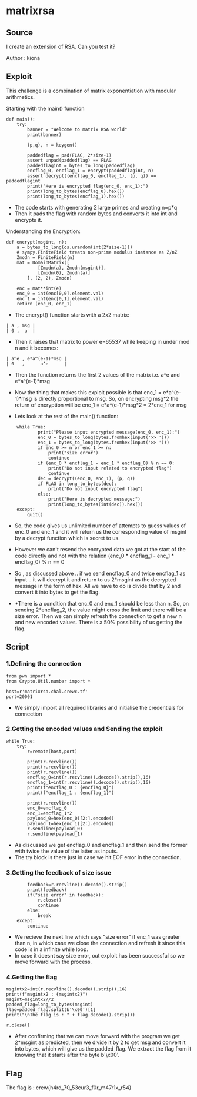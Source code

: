 # matrixrsa

## Source

I create an extension of RSA. Can you test it?

Author : kiona

## Exploit

This challenge is a combination of matrix exponentiation with modular arithmetics.

Starting with the main() function
```
def main():
    try:
        banner = "Welcome to matrix RSA world"
        print(banner)

        (p,q), n = keygen()

        paddedflag = pad(FLAG, 2*size-1)
        assert unpad(paddedflag) == FLAG
        paddedflagint = bytes_to_long(paddedflag)
        encflag_0, encflag_1 = encrypt(paddedflagint, n)
        assert decrypt((encflag_0, encflag_1), (p, q)) == paddedflagint
        print("Here is encrypted flag(enc_0, enc_1):")
        print(long_to_bytes(encflag_0).hex())
        print(long_to_bytes(encflag_1).hex())
```

- The code starts with generating 2 large primes and creating n=p*q
- Then it pads the flag with random bytes and converts it into int and encrypts it.

Understanding the Encryption:
```
def encrypt(msgint, n):
    a = bytes_to_long(os.urandom(int(2*size-1)))
    # sympy.FiniteField treats non-prime modulus instance as Z/nZ
    Zmodn = FiniteField(n)
    mat = DomainMatrix([
            [Zmodn(a), Zmodn(msgint)],
            [Zmodn(0), Zmodn(a)]
        ], (2, 2), Zmodn)

    enc = mat**int(e)
    enc_0 = int(enc[0,0].element.val)
    enc_1 = int(enc[0,1].element.val)
    return (enc_0, enc_1)
```

- The encrypt() function starts with a 2x2 matrix:
```
| a , msg |
| 0 ,  a  |
```
- Then it raises that matrix to power e=65537 while keeping in under mod n and it becomes:
```
| a^e , e*a^(e-1)*msg |
| 0   ,      a^e      |
```

- Then the function returns the first 2 values of the matrix i.e. a^e and e*a^(e-1)*msg
- Now the thing that makes this exploit possible is that enc_1 = e\*a^(e-1)\*msg is directly proportional to msg. So, on encrypting msg\*2 the return of encryption will be enc_1 = e\*a^(e-1)\*msg\*2 = 2\*enc_1 for msg

- Lets look at the rest of the main() function:
```
	while True:
            print("Please input encrypted message(enc_0, enc_1):")
            enc_0 = bytes_to_long(bytes.fromhex(input('>> ')))
            enc_1 = bytes_to_long(bytes.fromhex(input('>> ')))
            if enc_0 >= n or enc_1 >= n:
                print("size error")
                continue
            if (enc_0 * encflag_1 - enc_1 * encflag_0) % n == 0:
                print("Do not input related to encrypted flag")
                continue
            dec = decrypt((enc_0, enc_1), (p, q))
            if FLAG in long_to_bytes(dec):
                print("Do not input encrypted flag")
            else:
                print("Here is decrypted message:")
                print(long_to_bytes(int(dec)).hex())
    except:
        quit()
```
- So, the code gives us unlimited number of attempts to guess values of enc_0 and enc_1 and it will return us the corresponding value of msgint by a decrypt function which is secret to us.
- However we can't resend the encrypted data we got at the start of the code directly and not with the relation (enc_0 * encflag_1 - enc_1 * encflag_0) % n == 0

- So , as discussed above .. if we send encflag_0 and twice encflag_1 as input .. it will decrypt it and return to us 2*msgint as the decrypted message in the form of hex. All we have to do is divide that by 2 and convert it into bytes to get the flag.
- \*There is a condition that enc_0 and enc_1 should be less than n. So, on sending 2\*encflag_2, the value might cross the limit and there will be a size error. Then we can simply refresh the connection to get a new n and new encoded values. There is a 50% possibility of us getting the flag.

## Script

### 1.Defining the connection
```
from pwn import *
from Crypto.Util.number import *

host=r'matrixrsa.chal.crewc.tf'
port=20001
```
- We simply import all required libraries and initialise the credentials for connection

### 2.Getting the encoded values and Sending the exploit
```
while True:
	try:
		r=remote(host,port)

		print(r.recvline())
		print(r.recvline())
		print(r.recvline())
		encflag_0=int(r.recvline().decode().strip(),16)
		encflag_1=int(r.recvline().decode().strip(),16)
		print(f"encflag_0 : {encflag_0}")
		print(f"encflag_1 : {encflag_1}")

		print(r.recvline())
		enc_0=encflag_0
		enc_1=encflag_1*2
		payload_0=hex(enc_0)[2:].encode()
		payload_1=hex(enc_1)[2:].encode()
		r.sendline(payload_0)
		r.sendline(payload_1)
```
- As discussed we get encflag_0 and encflag_1 and then send the former with twice the value of the latter as inputs.
- The try block is there just in case we hit EOF error in the connection.

### 3.Getting the feedback of size issue
```
		feedback=r.recvline().decode().strip()
		print(feedback)
		if("size error" in feedback):
			r.close()
			continue
		else:
			break
	except:
		continue
```
- We recieve the next line which says "size error" if enc_1 was greater than n, in which case we close the connection and refresh it since this code is in a infinite while loop.
- In case it doesnt say size error, out exploit has been successful so we move forward with the process.

### 4.Getting the flag
```
msgintx2=int(r.recvline().decode().strip(),16)
print(f"msgintx2 : {msgintx2}")
msgint=msgintx2//2
padded_flag=long_to_bytes(msgint)
flag=padded_flag.split(b'\x00')[1]
print("\nThe flag is : " + flag.decode().strip())

r.close()
```
- After confirming that we can move forward with the program we get 2*msgint as predicted, then we divide it by 2 to get msg and convert it into bytes, which will give us the padded_flag. We extract the flag from it knowing that it starts after the byte b'\x00'.

## Flag

The flag is : crew{h4rd_70_53cur3_f0r_m47r1x_r54}